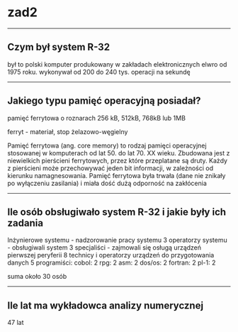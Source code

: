 # zad2 

---

## Czym był system R-32

był to polski komputer produkowany w zakładach elektronicznych elwro od 1975 roku. wykonywał od 200 do 240 tys. operacji na sekundę

---

## Jakiego typu pamięć operacyjną posiadał?
pamięć ferrytowa o roznarach 256 kB, 512kB, 768kB lub 1MB

ferryt - materiał, stop żelazowo-węgielny

Pamięć ferrytowa (ang. core memory) to rodzaj pamięci operacyjnej stosowanej w komputerach od lat 50. do lat 70. XX wieku. Zbudowana jest z niewielkich pierścieni ferrytowych, przez które przeplatane są druty. Każdy z pierścieni może przechowywać jeden bit informacji, w zależności od kierunku namagnesowania. Pamięć ferrytowa była trwała (dane nie znikały po wyłączeniu zasilania) i miała dość dużą odporność na zakłócenia

---

##  Ile osób obsługiwało system R-32 i jakie były ich zadania

Inżynierowe systemu - nadzorowanie pracy systemu 3
operatorzy systemu - obsługiwali system 3
specjaliści - zajmowali się osługą urządzeń pierwszej peryferii 8
technicy i operatorzy urządzeń do przygotowania danych 5
programiści:
    cobol: 2
    rpg: 2
    asm: 2
    dos/os: 2
    fortran: 2
    pl-1: 2

suma około 30 osób 

---

## Ile lat ma wykładowca analizy numerycznej

47 lat 